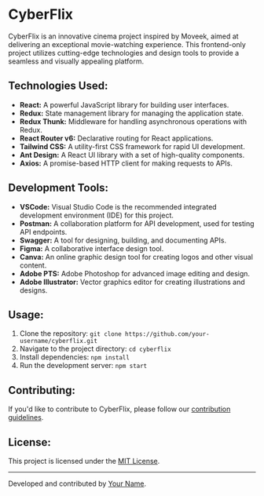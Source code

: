 # CyberFlix

CyberFlix is an innovative cinema project inspired by Moveek, aimed at delivering an exceptional movie-watching experience. This frontend-only project utilizes cutting-edge technologies and design tools to provide a seamless and visually appealing platform.

## Technologies Used:

- **React:** A powerful JavaScript library for building user interfaces.
- **Redux:** State management library for managing the application state.
- **Redux Thunk:** Middleware for handling asynchronous operations with Redux.
- **React Router v6:** Declarative routing for React applications.
- **Tailwind CSS:** A utility-first CSS framework for rapid UI development.
- **Ant Design:** A React UI library with a set of high-quality components.
- **Axios:** A promise-based HTTP client for making requests to APIs.

## Development Tools:

- **VSCode:** Visual Studio Code is the recommended integrated development environment (IDE) for this project.
- **Postman:** A collaboration platform for API development, used for testing API endpoints.
- **Swagger:** A tool for designing, building, and documenting APIs.
- **Figma:** A collaborative interface design tool.
- **Canva:** An online graphic design tool for creating logos and other visual content.
- **Adobe PTS:** Adobe Photoshop for advanced image editing and design.
- **Adobe Illustrator:** Vector graphics editor for creating illustrations and designs.

## Usage:

1. Clone the repository: `git clone https://github.com/your-username/cyberflix.git`
2. Navigate to the project directory: `cd cyberflix`
3. Install dependencies: `npm install`
4. Run the development server: `npm start`

## Contributing:

If you'd like to contribute to CyberFlix, please follow our [contribution guidelines](CONTRIBUTING.md).

## License:

This project is licensed under the [MIT License](LICENSE).

---

Developed and contributed by [Your Name](https://github.com/your-github-username).
